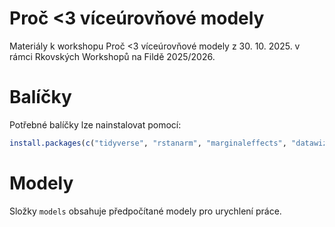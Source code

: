# Proč <3 víceúrovňové modely

Materiály k workshopu Proč <3 víceúrovňové modely z 30. 10. 2025. v rámci Rkovských Workshopů na Fildě 2025/2026.

# Balíčky

Potřebné balíčky lze nainstalovat pomocí:

```r
install.packages(c("tidyverse", "rstanarm", "marginaleffects", "datawizard", "parameters", "see"))
```

# Modely

Složky `models` obsahuje předpočítané modely pro urychlení práce.
